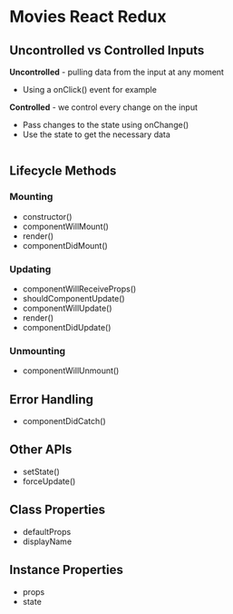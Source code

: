 # Movies React Redux

## Uncontrolled vs Controlled Inputs

__Uncontrolled__ - pulling data from the input at any moment

* Using a onClick() event for example

__Controlled__ - we control every change on the input

* Pass changes to the state using onChange()
* Use the state to get the necessary data

```javascript

```

## Lifecycle Methods

### Mounting

- constructor()
- componentWillMount()
- render()
- componentDidMount()

### Updating

- componentWillReceiveProps()
- shouldComponentUpdate()
- componentWillUpdate()
- render()
- componentDidUpdate()

### Unmounting

- componentWillUnmount()

## Error Handling

- componentDidCatch()

## Other APIs

- setState()
- forceUpdate()

## Class Properties

- defaultProps
- displayName

## Instance Properties

- props
- state
